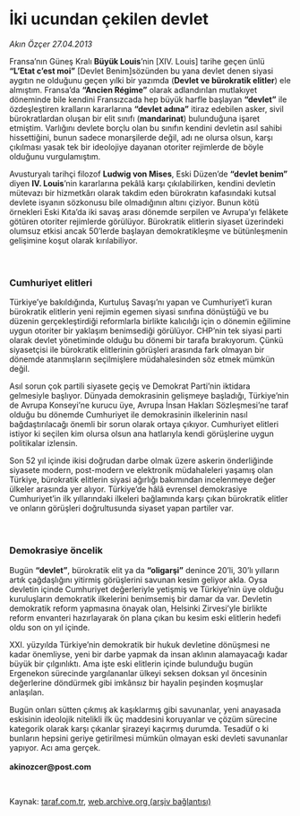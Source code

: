# İki ucundan çekilen devlet

*Akın Özçer 27.04.2013*

<div class="yazi"><p>Fransa’nın Güneş Kralı <b>Büyük Louis</b>’nin [XIV. Louis] tarihe geçen ünlü <b>“L’Etat c’est moi”</b> [Devlet Benim]sözünden bu yana devlet denen siyasi aygıtın ne olduğunu geçen yılki bir yazımda (<b>Devlet ve bürokratik elitler</b>) ele almıştım. Fransa’da <b>“Ancien Régime”</b> olarak adlandırılan mutlakıyet döneminde bile kendini Fransızcada hep büyük harfle başlayan <b>“devlet”</b> ile özdeşleştiren kralların kararlarına <b>“devlet adına”</b> itiraz edebilen asker, sivil bürokratlardan oluşan bir elit sınıfı (<b>mandarinat</b>) bulunduğuna işaret etmiştim. Varlığını devlete borçlu olan bu sınıfın kendini devletin asıl sahibi hissettiğini, bunun sadece monarşilerde değil, adı ne olursa olsun, karşı çıkılması yasak tek bir ideolojiye dayanan otoriter rejimlerde de böyle olduğunu vurgulamıştım. </p>
<p>Avusturyalı tarihçi filozof <b>Ludwig von Mises</b>, Eski Düzen’de <b>“devlet benim”</b> diyen <b>IV. Louis</b>’nin kararlarına pekâlâ karşı çıkılabilirken, kendini devletin mütevazı bir hizmetkârı olarak takdim eden bürokratın kafasındaki kutsal devlete isyanın sözkonusu bile olmadığının altını çiziyor. Bunun kötü örnekleri Eski Kıta’da iki savaş arası dönemde serpilen ve Avrupa’yı felâkete götüren otoriter rejimlerde görülüyor. Bürokratik elitlerin siyaset üzerindeki olumsuz etkisi ancak 50’lerde başlayan demokratikleşme ve bütünleşmenin gelişimine koşut olarak kırılabiliyor.<br/><br/><br/></p>
<h3>Cumhuriyet elitleri</h3>
<p>Türkiye’ye bakıldığında, Kurtuluş Savaşı’nı yapan ve Cumhuriyet’i kuran bürokratik elitlerin yeni rejimin egemen siyasi sınıfına dönüştüğü ve bu düzenin gerçekleştirdiği reformlarla birlikte kalıcılığı için o dönemin eğilimine uygun otoriter bir yaklaşım benimsediği görülüyor. CHP’nin tek siyasi parti olarak devlet yönetiminde olduğu bu dönemi bir tarafa bırakıyorum. Çünkü siyasetçisi ile bürokratik elitlerinin görüşleri arasında fark olmayan bir dönemde atanmışların seçilmişlere müdahalesinden söz etmek mümkün değil.</p>
<p>Asıl sorun çok partili siyasete geçiş ve Demokrat Parti’nin iktidara gelmesiyle başlıyor. Dünyada demokrasinin gelişmeye başladığı, Türkiye’nin de Avrupa Konseyi’ne kurucu üye, Avrupa İnsan Hakları Sözleşmesi’ne taraf olduğu bu dönemde Cumhuriyet ile demokrasinin ilkelerinin nasıl bağdaştırılacağı önemli bir sorun olarak ortaya çıkıyor. Cumhuriyet elitleri istiyor ki seçilen kim olursa olsun ana hatlarıyla kendi görüşlerine uygun politikalar izlensin. </p>
<p>Son 52 yıl içinde ikisi doğrudan darbe olmak üzere askerin önderliğinde siyasete modern, post-modern ve elektronik müdahaleleri yaşamış olan Türkiye, bürokratik elitlerin siyasi ağırlığı bakımından incelenmeye değer ülkeler arasında yer alıyor. Türkiye’de hâlâ evrensel demokrasiye Cumhuriyet’in ilk yıllarındaki ilkeleri bağlamında karşı çıkan bürokratik elitler ve onların görüşleri doğrultusunda siyaset yapan partiler var.<br/><br/><br/></p>
<h3>Demokrasiye öncelik</h3>
<p>Bugün <b>“devlet”</b>, bürokratik elit ya da <b>“oligarşi”</b> denince 20’li, 30’lı yılların artık çağdaşlığını yitirmiş görüşlerini savunan kesim geliyor akla. Oysa devletin içinde Cumhuriyet değerleriyle yetişmiş ve Türkiye’nin üye olduğu kuruluşların demokratik ilkelerini benimsemiş bir damar da var. Devletin demokratik reform yapmasına önayak olan, Helsinki Zirvesi’yle birlikte reform envanteri hazırlayarak ön plana çıkan bu kesim eski elitlerin hedefi oldu son on yıl içinde. </p>
<p>XXI. yüzyılda Türkiye’nin demokratik bir hukuk devletine dönüşmesi ne kadar önemliyse, yeni bir darbe yapmak da insan aklının alamayacağı kadar büyük bir çılgınlıktı. Ama işte eski elitlerin içinde bulunduğu bugün Ergenekon sürecinde yargılananlar ülkeyi seksen doksan yıl öncesinin değerlerine döndürmek gibi imkânsız bir hayalin peşinden koşmuşlar anlaşılan. </p>
<p>Bugün onları sütten çıkmış ak kaşıklarmış gibi savunanlar, yeni anayasada eskisinin ideolojik nitelikli ilk üç maddesini koruyanlar ve çözüm sürecine kategorik olarak karşı çıkanlar şirazeyi kaçırmış durumda. Tesadüf o ki bunların hepsini geriye getirilmesi mümkün olmayan eski devleti savunanlar yapıyor. Acı ama gerçek.<br/><br/><b>akinozcer@post.com</b></p>
<p> </p>
</div>

Kaynak: [taraf.com.tr](http://www.taraf.com.tr/akin-ozcer/makale-iki-ucundan-cekilen-devlet.htm), [web.archive.org (arşiv bağlantısı)](http://web.archive.org/web/20131107125724/http://www.taraf.com.tr/akin-ozcer/makale-iki-ucundan-cekilen-devlet.htm)
